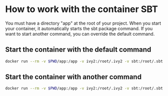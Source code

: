 # How to work with the container SBT

You must have a directory "app" at the root of your project.
When you start your container, it automatically starts the sbt package command.
If you want to start another command, you can override the default command.

## Start the container with the default command

```bash
docker run --rm -v $PWD/app:/app -v ivy2:/root/.ivy2 -v sbt:/root/.sbt --name sbt swal4u/sbt:0.13.17
```

## Start the container with another command

```bash
docker run --rm -v $PWD/app:/app -v ivy2:/root/.ivy2 -v sbt:/root/.sbt --name sbt swal4u/sbt:0.13.17 sbt compile
```
